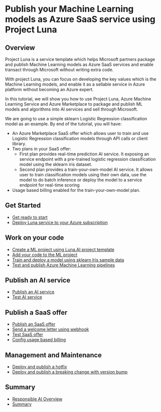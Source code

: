 # Publish your Machine Learning models as Azure SaaS service using Project Luna

## Overview

Project Luna is a service template which helps Microsoft partners package and publish Machine Learning models as Azure SaaS services and enable transact through Microsoft without writing extra code.

With project Luna, you can focus on developing the key values which is the Machine Learning models, and enable it as a sellable service in Azure platform without becoming an Azure expert.

In this tutorial, we will show you how to use Project Luna, Azure Machine Learning Service and Azure Marketplace to package and publish ML models and algorithms into AI services and sell through Microsoft.

We are going to use a simple sklearn Logistic Regression classification model as an example. By end of the tutorial, you will have:

- An Azure Marketplace SaaS offer which allows user to train and use Logistic Regression classification models through API calls or client library.
- Two plans in your SaaS offer:
  - First plan provides real-time prediction AI service. It exposing an service endpoint with a pre-trained logistic regression classification model using the sklearn iris dataset.
  - Second plan provides a train-your-own-model AI service. It allows user to train classification models using their own data, use the model to do batch inference or deploy the model to a service endpoint for real-time scoring
- Usage based billing enabled for the train-your-own-model plan.

## Get Started

- [Get ready to start](./get-ready.md)
- [Deploy Luna service to your Azure subscription](./setup-luna.md)

## Work on your code

- [Create a ML project using Luna.AI project template](./use-luna-ml-project-template.md)
- [Add your code to the ML project](./add-ml-code.md)
- [Train and deploy a model using sklearn Iris sample data](./deploy-pre-trained-model.md)
- [Test and publish Azure Machine Learning pipelines](./use-luna-ml-project-template.md)

## Publish an AI service

- [Publish an AI service](./publish-ai-service.md)
- [Test AI service](./test-ai-service.md)
  
## Publish a SaaS offer

- [Publish an SaaS offer](./publish-saas-offer.md)
- [Send a welcome letter using webhook](./send-welcome-letter-using-webhook.md)
- [Test SaaS offer](./test-ai-service.md)
- [Config usage based billing](./config-meter-based-billing.md)

## Management and Maintenance

- [Deploy and publish a hotfix](./deploy-a-hotfix.md)
- [Deploy and publish a breaking change with version bump](./deploy-a-version-bump.md)

## Summary

- [Responsible AI Overview](./responsible-ai-overview.md)
- [Summary](./summary.md)
